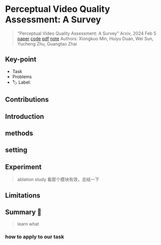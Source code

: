 # Perceptual Video Quality Assessment: A Survey

> "Perceptual Video Quality Assessment: A Survey" Arxiv, 2024 Feb 5
> [paper](http://arxiv.org/abs/2402.03413v1) [code]() [pdf](./2024_02_Arxiv_Perceptual-Video-Quality-Assessment--A-Survey.pdf) [note](./2024_02_Arxiv_Perceptual-Video-Quality-Assessment--A-Survey_Note.md)
> Authors: Xiongkuo Min, Huiyu Duan, Wei Sun, Yucheng Zhu, Guangtao Zhai

## Key-point

- Task
- Problems
- :label: Label:

## Contributions

## Introduction

## methods

## setting

## Experiment

> ablation study 看那个模块有效，总结一下

## Limitations

## Summary :star2:

> learn what

### how to apply to our task

